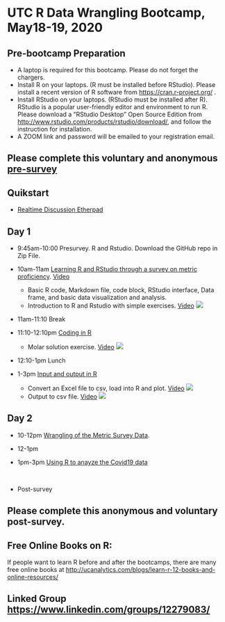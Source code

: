 # UTC R Data Wrangling Bootcamp, May18-19, 2020

## Pre-bootcamp Preparation
* A laptop is required for this bootcamp. Please do not forget the chargers. 
* Install R on your laptops. (R must be installed before RStudio).
Please install a recent version of R software from https://cran.r-project.org/ .
* Install RStudio on your laptops. (RStudio must be installed after R).
RStudio is a popular user-friendly editor and environment to run R.
Please download a “RStudio Desktop” Open Source Edition from http://www.rstudio.com/products/rstudio/download/, and follow the instruction for installation.
* A ZOOM link and password will be emailed to your registration email. 

## Please complete this voluntary and anonymous [pre-survey](https://forms.gle/hjJZW2RThdGsJKc97)

## Quikstart
* [Realtime Discussion Etherpad](https://etherpad.wikimedia.org/p/UTC-R-bootcamp2019)

## Day 1 
* 9:45am-10:00 	Presurvey. R and Rstudio. Download the GitHub repo in Zip File. 
* 10am-11am	[Learning R and RStudio through a survey on metric proficiency](https://github.com/BDSpoke-UTC-Spelman-Tuskegee-WVU/R-coding-bootcamp/tree/master/1.startRwMetricExample). [Video](https://youtu.be/Vn7zIUYxQ9U)
   * Basic R code, Markdown file, code block, RStudio interface, Data frame, and basic data visualization and analysis. 
   * Introduction to R and Rstudio with simple exercises. [Video](http://www.youtube.com/watch?v=LJIxbmDAhYM)
[![](https://i9.ytimg.com/vi/LJIxbmDAhYM/mq2.jpg?sqp=CLeo8vUF&rs=AOn4CLCVRPNCUV98kFe2aog51hZWwe5Ubg)](http://www.youtube.com/watch?v=LJIxbmDAhYM "BBD_simpleR")

* 11am-11:10 	Break 

* 11:10-12:10pm	[Coding in R](https://github.com/BDSpoke-UTC-Spelman-Tuskegee-WVU/R-coding-bootcamp/tree/master/2.coding) 
   * Molar solution exercise. [Video](https://youtu.be/H0Zkc-RuY-0)
[![](https://i9.ytimg.com/vi/H0Zkc-RuY-0/mq1.jpg?sqp=CPCn8vUF&rs=AOn4CLDmqFrClihZ3d4JKvfx23kGJS91bQ)](https://youtu.be/H0Zkc-RuY-0 "Molar solution")

* 12:10-1pm 	Lunch <br>

* 1-3pm	[Input and output in R](https://github.com/BDSpoke-UTC-Spelman-Tuskegee-WVU/R-bootcamp-summer2019/tree/master/3.input-output) 
    * Convert an Excel file to csv, load into R and plot. [Video](https://youtu.be/-ltUZ6YXwK8) 
[![](https://i9.ytimg.com/vi/-ltUZ6YXwK8/mq2.jpg?sqp=CKmr8vUF&rs=AOn4CLBCaKYoIYll-2KsiwxNhWeiJ3VZqQ)](https://youtu.be/-ltUZ6YXwK8 "Convert an Excel file to csv, load into R, and plot")
   * Output to csv file. [Video](https://youtu.be/Gscj7gGundo)
[![](https://i9.ytimg.com/vi/Gscj7gGundo/mq2.jpg?sqp=CL6u8vUF&rs=AOn4CLBVvUKAyOwbyO2zRekO3qeqAGv46Q)](https://youtu.be/Gscj7gGundo "Output to csv")

	
## Day 2 	
* 10-12pm 	[Wrangling of the Metric Survey Data](https://github.com/BDSpoke-UTC-Spelman-Tuskegee-WVU/R-coding-bootcamp/tree/master/4.dataWrangle-metricExample). 

* 12-1pm 	<br> 	

* 1pm-3pm	[Using R to anayze the Covid19 data](https://github.com/BDSpoke-UTC-Spelman-Tuskegee-WVU/R-coding-bootcamp/tree/master/5.sars-cov-2)

<br>

* Post-survey <br>

  
## Please complete this anonymous and voluntary post-survey. 

## Free Online Books on R: 
If people want to learn R before and after the bootcamps, there are many free online books at http://ucanalytics.com/blogs/learn-r-12-books-and-online-resources/

## Linked Group https://www.linkedin.com/groups/12279083/
